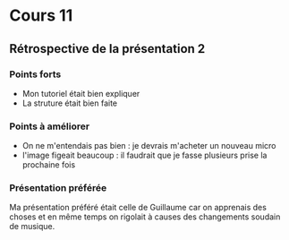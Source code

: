 # Cours 11
## Rétrospective de la présentation 2

### Points forts
 - Mon tutoriel était bien expliquer
 - La struture était bien faite

### Points à améliorer
- On ne m'entendais pas bien : je devrais m'acheter un nouveau micro
- l'image figeait beaucoup : il faudrait que je fasse plusieurs prise la prochaine fois
### Présentation préférée
Ma présentation préféré était celle de Guillaume car on apprenais des choses et en même temps on rigolait à causes des changements soudain de musique.
